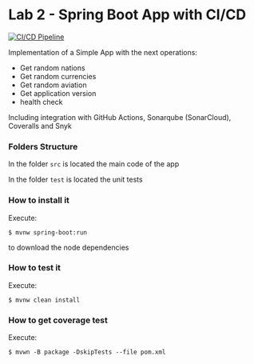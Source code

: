 # Lab 2 - Spring Boot App with CI/CD

[![CI/CD Pipeline](https://github.com/diegobotia/laboratorio2024/actions/workflows/build.yml/badge.svg)](https://github.com/diegobotia/laboratorio2024/actions/workflows/build.yml)

Implementation of a Simple App with the next operations:

- Get random nations
- Get random currencies
- Get random aviation
- Get application version
- health check

Including integration with GitHub Actions, Sonarqube (SonarCloud), Coveralls and Snyk

### Folders Structure

In the folder `src` is located the main code of the app

In the folder `test` is located the unit tests

### How to install it

Execute:

```shell
$ mvnw spring-boot:run
```

to download the node dependencies

### How to test it

Execute:

```shell
$ mvnw clean install
```

### How to get coverage test

Execute:

```shell
$ mvwn -B package -DskipTests --file pom.xml
```

